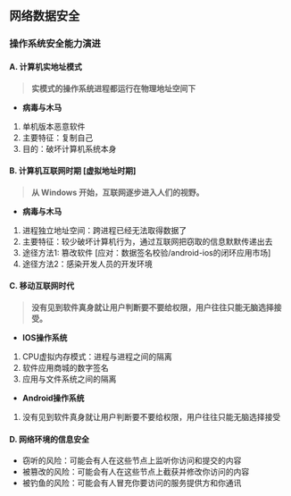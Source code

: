 ## **网络数据安全**

### **操作系统安全能力演进**

#### **A. 计算机实地址模式**
> **实模式的操作系统进程都运行在物理地址空间下**
- **病毒与木马**
1. 单机版本恶意软件
2. 主要特征：复制自己
3. 目的：破坏计算机系统本身

#### **B. 计算机互联网时期 [虚拟地址时期]**
> **从 Windows 开始，互联网逐步进入人们的视野。**
- **病毒与木马**
1. 进程独立地址空间：跨进程已经无法取得数据了
2. 主要特征：较少破坏计算机行为，通过互联网把窃取的信息默默传递出去
3. 途径方法1: 篡改软件 [应对：数据签名校验/android-ios的闭环应用市场]
4. 途径方法2：感染开发人员的开发环境 

#### **C. 移动互联网时代**
> **没有见到软件真身就让用户判断要不要给权限，用户往往只能无脑选择接受。**

- **IOS操作系统**
1. CPU虚拟内存模式：进程与进程之间的隔离
2. 软件应用商城的数字签名
3. 应用与文件系统之间的隔离

- **Android操作系统**
1. 没有见到软件真身就让用户判断要不要给权限，用户往往只能无脑选择接受

#### **D. 网络环境的信息安全**
- 窃听的风险：可能会有人在这些节点上监听你访问和提交的内容
- 被篡改的风险：可能会有人在这些节点上截获并修改你访问的内容
- 被钓鱼的风险：可能会有人冒充你要访问的服务提供方和你通讯


